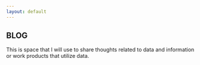 ```yaml
---
layout: default
---
```


## BLOG
This is space that I will use to share thoughts related to data and information or work products that utilize data.
